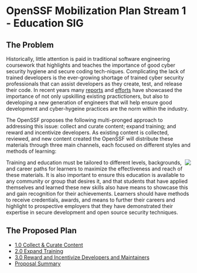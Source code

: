 # OpenSSF Mobilization Plan Stream 1 - Education SIG

## The Problem

Historically, little attention is paid in traditional software engineering coursework that highlights and teaches the importance of good cyber security hygiene and secure coding tech-niques. Complicating the lack of trained developers is the ever-growing shortage of trained cyber security professionals that can assist developers as they create, test, and release their code.  In recent years many [reports](https://www.isc2.org/Research/Workforce-Study) and [efforts](https://www.whitehouse.gov/briefing-room/statements-releases/2022/07/18/announcement-of-white-house-national-cyber-workforce-and-education-summit/) have showcased the importance of not only upskilling existing practictioners, but also to developing a new generation of engineers that will help ensure good development and cyber-hygeine practices are the norm within the industry.

The OpenSSF proposes the following multi-pronged approach to addressing this issue: collect and curate content; expand training; and reward and incentivize developers. As existing content is collected, reviewed, and new content created the OpenSSF will distribute these materials through three main channels, each focused on different styles and methods of learning:

<img align="right" src="https://github.com/ossf/education/blob/main/plan/edu-sig-3%20legged%20stool.png">

Training and education must be tailored to different levels, backgrounds, and career paths for learners to maximize the effectiveness and reach of these materials.  It is also important to ensure this education is available to any community or group that desires it, and that students that have applied themselves and learned these new skills also have means to showcase this and gain recognition for their achievements.  Learners should have methods to receive credentials, awards, and means to further their careers and highlight to prospective employers that they have demonstrated their expertise in secure development and open source security techniques.

## The Proposed Plan

- [1.0 Collect & Curate Content](https://github.com/ossf/education/blob/main/plan/1.0%20Collect%20and%20Curate%20Content.md)
- [2.0 Expand Training](https://github.com/ossf/education/blob/main/plan/2.0%20Expand%20Training.md)
- [3.0 Reward and Incentivize Developers and Maintainers](https://github.com/ossf/education/blob/main/plan/3.0%20Reward%20and%20Incentivize%20Developers%20and%20Maintainers.md)
- [Proposal Summary](https://github.com/ossf/education/blob/main/plan/proposal_summary.md)
